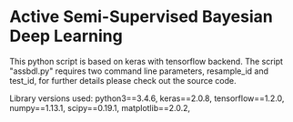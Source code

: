 # Active Semi-Supervised Bayesian Deep Learning

This python script is based on keras with tensorflow backend. The script "assbdl.py" requires two command line parameters, resample_id and test_id, for further details please check out the source code.

Library versions used:
python3==3.4.6,
keras==2.0.8,
tensorflow==1.2.0,
numpy==1.13.1,
scipy==0.19.1,
matplotlib==2.0.2,
